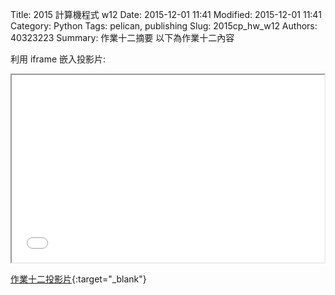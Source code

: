 Title: 2015 計算機程式 w12
Date: 2015-12-01 11:41
Modified: 2015-12-01 11:41
Category: Python
Tags: pelican, publishing
Slug: 2015cp_hw_w12
Authors: 40323223
Summary: 作業十二摘要
以下為作業十二內容

利用 iframe 嵌入投影片:

<iframe src="simplest12.html" width="500" height="300"></iframe>

[作業十二投影片](simplest12.html){:target="_blank"}

